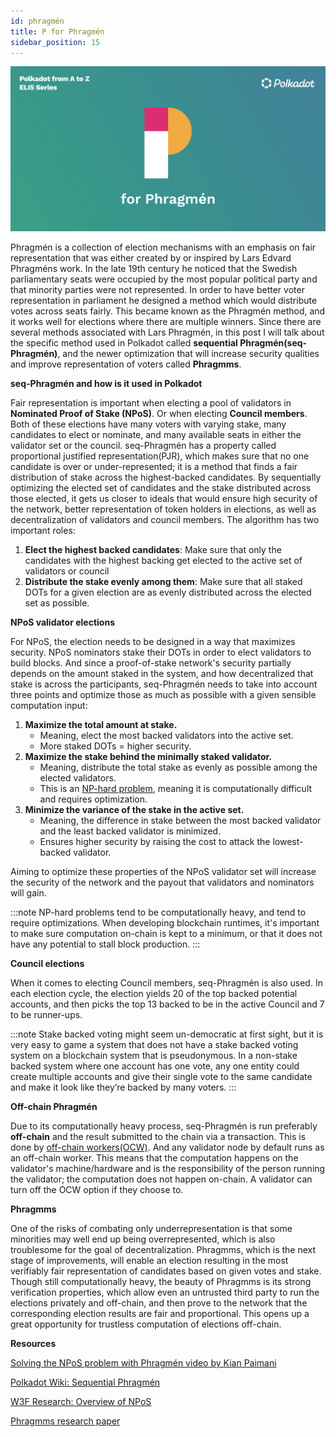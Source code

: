 ```yaml
---
id: phragmén
title: P for Phragmén
sidebar_position: 15
---
```


![P for Phragmén](assets/P.png)

Phragmén is a collection of election mechanisms with an emphasis on fair representation that was either created by or inspired by Lars Edvard Phragméns work. In the late 19th century he noticed that the Swedish parliamentary seats were occupied by the most popular political party and that minority parties were not represented. In order to have better voter representation in parliament he designed a method which would distribute votes across seats fairly. This became known as the Phragmén method, and it works well for elections where there are multiple winners. Since there are several methods associated with Lars Phragmén, in this post I will talk about the specific method used in Polkadot called **sequential Phragmén(seq-Phragmén)**, and the newer optimization that will increase security qualities and improve representation of voters called **Phragmms**.

**seq-Phragmén and how is it used in Polkadot**

Fair representation is important when electing a pool of validators in **Nominated Proof of Stake (NPoS)**. Or when electing **Council members**. Both of these elections have many voters with varying stake, many candidates to elect or nominate, and many available seats in either the validator set or the council. seq-Phragmén has a property called proportional justified representation(PJR), which makes sure that no one candidate is over or under-represented; it is a method that finds a fair distribution of stake across the highest-backed candidates. By sequentially optimizing the elected set of candidates and the stake distributed across those elected, it gets us closer to ideals that would ensure high security of the network, better representation of token holders in elections, as well as decentralization of validators and council members. The algorithm has two important roles:

1. **Elect the highest backed candidates**: Make sure that only the candidates with the highest backing get elected to the active set of validators or council
2. **Distribute the stake evenly among them**: Make sure that all staked DOTs for a given election are as evenly distributed across the elected set as possible.

**NPoS validator elections**

For NPoS, the election needs to be designed in a way that maximizes security. NPoS nominators stake their DOTs in order to elect validators to build blocks. And since a proof-of-stake network's security partially depends on the amount staked in the system, and how decentralized that stake is across the participants, seq-Phragmén needs to take into account three points and optimize those as much as possible with a given sensible computation input:

1. **Maximize the total amount at stake.**
    - Meaning, elect the most backed validators into the active set.
    - More staked DOTs = higher security.
2. **Maximize the stake behind the minimally staked validator.**
    - Meaning, distribute the total stake as evenly as possible among the elected validators.
    - This is an [NP-hard problem](https://en.wikipedia.org/wiki/NP-hardness), meaning it is computationally difficult and requires optimization.
3. **Minimize the variance of the stake in the active set.**
    - Meaning, the difference in stake between the most backed validator and the least backed validator is minimized.
    - Ensures higher security by raising the cost to attack the lowest-backed validator.

Aiming to optimize these properties of the NPoS validator set will increase the security of the network and the payout that validators and nominators will gain.

:::note
NP-hard problems tend to be computationally heavy, and tend to require optimizations. When developing blockchain runtimes, it's important to make sure computation on-chain is kept to a minimum, or that it does not have any potential to stall block production.
:::

**Council elections**

When it comes to electing Council members, seq-Phragmén is also used. In each election cycle, the election yields 20 of the top backed potential accounts, and then picks the top 13 backed to be in the active Council and 7 to be runner-ups. 

:::note
Stake backed voting might seem un-democratic at first sight, but it is very easy to game a system that does not have a stake backed voting system on a blockchain system that is pseudonymous. In a non-stake backed system where one account has one vote, any one entity could create multiple accounts and give their single vote to the same candidate and make it look like they’re backed by many voters.
:::

**Off-chain Phragmén**

Due to its computationally heavy process, seq-Phragmén is run preferably **off-chain** and the result submitted to the chain via a transaction. This is done by [off-chain workers(OCW)](https://docs.substrate.io/how-to-guides/v3/ocw/transactions/). And any validator node by default runs as an off-chain worker. This means that the computation happens on the validator's machine/hardware and is the responsibility of the person running the validator; the computation does not happen on-chain. A validator can turn off the OCW option if they choose to.

**Phragmms**

One of the risks of combating only underrepresentation is that some minorities may well end up being overrepresented, which is also troublesome for the goal of decentralization. Phragmms, which is the next stage of improvements, will enable an election resulting in the most verifiably fair representation of candidates based on given votes and stake. Though still computationally heavy, the beauty of Phragmms is its strong verification properties, which allow even an untrusted third party to run the elections privately and off-chain, and then prove to the network that the corresponding election results are fair and proportional. This opens up a great opportunity for trustless computation of elections off-chain.

**Resources**

[Solving the NPoS problem with Phragmén video by Kian Paimani](https://www.youtube.com/watch?v=MjOvVhc1oXw)

[Polkadot Wiki: Sequential Phragmén](https://wiki.polkadot.network/docs/learn-phragmen)

[W3F Research: Overview of NPoS](https://research.web3.foundation/en/latest/polkadot/NPoS/1.%20Overview.html?highlight=Phragm%C3%A9n#the-election-process)

[Phragmms research paper](https://arxiv.org/pdf/2004.12990.pdf)
